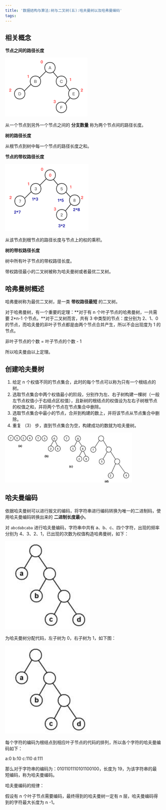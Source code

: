 ```yaml
---
title: '数据结构与算法:树与二叉树(五):哈夫曼树以及哈弗曼编码'
tags:
---
```




## 相关概念


**节点之间的路径长度**

![](/source/images/2019_12_19_01.png)

从一个节点到另外一个节点之间的 **分支数量** 称为两个节点间的路径长度。

**树的路径长度**

从根节点到树中每一个节点的路径长度之和。

**节点的带权路径长度**

![](/source/images/2019_12_19_02.png)

从该节点到根节点的路径长度与节点上的权的乘积。


**树的带权路径长度**

树中所有叶子节点的带权路径长度。

带权路径最小的二叉树被称为哈夫曼树或者最优二叉树。

## 哈弗曼树概述

哈弗曼树称为最优二叉树，是一类 **带权路径最短** 的二叉树。

对于哈弗曼树，有一个重要的定理：**对于有 n 个叶子节点的哈弗曼树，一共需要 2*n-1 个节点。**对于二叉树而言，共有 3 中类型的节点：度分别为 2、1、0 的节点，而哈夫曼的非叶子节点都是由两个节点合并产生，所以不会出现度为 1 的节点。

非叶子节点的个数 = 叶子节点的个数 - 1

所以哈夫曼由以上定理。


## 创建哈夫曼树

1. 给定 n 个权值不同的节点集合，此时的每个节点可以称为只有一个根结点的树。
2. 选取节点集合中两个权值最小的阶段，分别作为左、右子树构建一棵树（一般左节点权值小于右结点区权值），且新树的根结点的权值设为左右子树根节点的权值之和，并将两个节点在节点集合中删除。
3. 选取节点集合中最小的节点，合并到构建的数上，并将该节点从节点集合中删除。
4. 重复 （3） 步，直到节点集合为空，构建成功的数就为哈夫曼树。


![](/source/images/2019_12_19_03.png)



## 哈夫曼编码

依据哈夫曼树可以进行报文的编码，将字符串进行编码转换为唯一的二进制码，使用哈夫曼编码转换出来的 **二进制长度最小**。

对 `abcdabcaba` 进行哈夫曼编码，字符串中共有 a、b、c、四个字符，出现的频率分别为 4、3、2、1，已出现的次数为权值构造哈弗曼树，如下：


![](/source/images/2019_12_19_04.png)

为哈夫曼树分配代码，左子树为 0，右子树为 1，如下图：


![](/source/images/2019_12_19_04.png)


每个字符的编码为根结点到相应叶子节点的代码的排列，所以各个字符的哈夫曼编码如下：

a:0
b:10
c:110
d:111

那么对于字符串的编码为：0101101110101100100，长度为 19，为该字符串的最短编码，称为哈夫曼编码。

哈夫曼编码的规律：

假设有 n 个叶子节点需要编码，最终得到的哈夫曼树一定有 n 层，哈夫曼编码得到的字符最大长度为 n -1。

